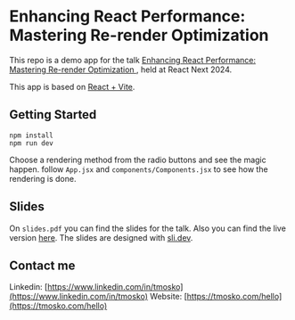 # Enhancing React Performance: Mastering Re-render Optimization

This repo is a demo app for the talk [Enhancing React Performance: Mastering Re-render Optimization
](https://www.react-next.com/events/enhancing-react-performance-mastering-re-render-optimization/), held at React Next 2024.

This app is based on [React + Vite](https://vitejs.dev/).

## Getting Started
```
npm install
npm run dev
```
Choose a rendering method from the radio buttons and see the magic happen. follow `App.jsx` and `components/Components.jsx` to see how the rendering is done.

## Slides
On `slides.pdf` you can find the slides for the talk.
Also you can find the live version [here](https://slides-react-next2024.vercel.app/).
The slides are designed with [sli.dev](https://sli.dev/).

## Contact me
Linkedin: [https://www.linkedin.com/in/tmosko](https://www.linkedin.com/in/tmosko)
Website: [https://tmosko.com/hello](https://tmosko.com/hello)